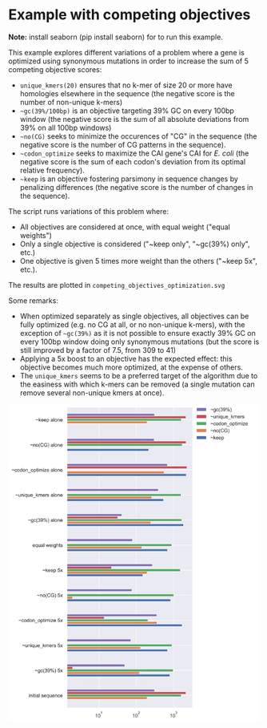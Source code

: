 # Example with competing objectives


**Note:** install seaborn (pip install seaborn) for to run this example.


This example explores different variations of a problem where a gene is optimized using synonymous mutations in order to increase the sum of 5 competing objective scores:

- ``unique_kmers(20)`` ensures that no k-mer of size 20 or more have homologies elsewhere in the sequence (the negative score is the number of non-unique k-mers)
- ``~gc(39%/100bp)`` is an objective targeting 39% GC on every 100bp window (the negative score is the sum of all absolute deviations from 39% on all 100bp windows)
- ``~no(CG)`` seeks to minimize the occurences of "CG" in the sequence (the negative score is the number of CG patterns in the sequence).
- ``~codon_optimize`` seeks to maximize the CAI gene's CAI for *E. coli* (the negative score is the sum of each codon's deviation from its optimal relative frequency).
- ``~keep`` is an objective fostering parsimony in sequence changes by penalizing differences (the negative score is the number of changes in the sequence).

The script runs variations of this problem where:
- All objectives are considered at once, with equal weight ("equal weights")
- Only a single objective is considered ("~keep only", "~gc(39%) only", etc.)
- One objective is given 5 times more weight than the others ("~keep 5x", etc.).

The results are plotted in ``competing_objectives_optimization.svg``

Some remarks:

- When optimized separately as single objectives, all objectives can be fully optimized (e.g. no CG at all, or no non-unique k-mers), with the exception of ``~gc(39%)`` as it is not possible to ensure exactly 39% GC on every 100bp window doing only synonymous mutations (but the score is still improved by a factor of 7.5, from 309 to 41)
- Applying a 5x boost to an objective has the expected effect: this objective becomes much more optimized, at the expense of others.
- The ``unique_kmers`` seems to be a preferred target of the algorithm due to the easiness with which k-mers can be removed (a single mutation can remove several non-unique kmers at once).

![](competing_objectives_optimization.svg)